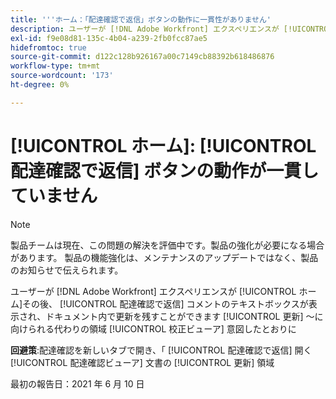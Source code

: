 ```yaml
---
title: '''ホーム：「配達確認で返信」ボタンの動作に一貫性がありません'
description: ユーザーが [!DNL Adobe Workfront] エクスペリエンスが [!UICONTROL ホーム]その後、 [!UICONTROL 配達確認で返信] コメントのテキストボックスが表示され、 [!UICONTROL ドキュメントの更新] 領域内に入力します。
exl-id: f9e08d81-135c-4b04-a239-2fb0fcc87ae5
hidefromtoc: true
source-git-commit: d122c128b926167a00c7149cb88392b618486876
workflow-type: tm+mt
source-wordcount: '173'
ht-degree: 0%

---
```


# [!UICONTROL ホーム]: [!UICONTROL 配達確認で返信] ボタンの動作が一貫していません

>[!NOTE]
>
>製品チームは現在、この問題の解決を評価中です。製品の強化が必要になる場合があります。 製品の機能強化は、メンテナンスのアップデートではなく、製品のお知らせで伝えられます。

ユーザーが [!DNL Adobe Workfront] エクスペリエンスが [!UICONTROL ホーム]その後、 [!UICONTROL 配達確認で返信] コメントのテキストボックスが表示され、ドキュメント内で更新を残すことができます [!UICONTROL 更新] ～に向けられる代わりの領域 [!UICONTROL 校正ビューア] 意図したとおりに

**回避策**:配達確認を新しいタブで開き、「 [!UICONTROL 配達確認で返信] 開く [!UICONTROL 配達確認ビューア] 文書の [!UICONTROL 更新] 領域

最初の報告日：2021 年 6 月 10 日
